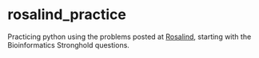 # rosalind_practice

Practicing python using the problems posted at [Rosalind](https://rosalind.info/problems/list-view/), starting with the Bioinformatics Stronghold questions.
